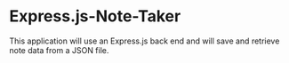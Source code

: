 # Express.js-Note-Taker

This application will use an Express.js back end and will save and retrieve note data from a JSON file.
